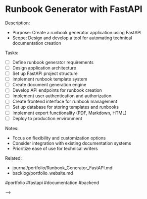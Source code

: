 # Runbook Generator with FastAPI

<!-- PLANNING: Develop Runbook Generator
created::2025-03-02T09:35:00Z
priority::medium
due::2025-04-05T00:00:00Z
owner::@dionedge
estimate::10h
project::portfolio
-->

Description:
- Purpose: Create a runbook generator application using FastAPI
- Scope: Design and develop a tool for automating technical documentation creation

Tasks:
- [ ] Define runbook generator requirements
- [ ] Design application architecture
- [ ] Set up FastAPI project structure
- [ ] Implement runbook template system
- [ ] Create document generation engine
- [ ] Develop API endpoints for runbook creation
- [ ] Implement user authentication and authorization
- [ ] Create frontend interface for runbook management
- [ ] Set up database for storing templates and runbooks
- [ ] Implement export functionality (PDF, Markdown, HTML)
- [ ] Deploy to production environment

Notes:
- Focus on flexibility and customization options
- Consider integration with existing documentation systems
- Prioritize ease of use for technical writers

Related:
- journal/portfolio/Runbook_Generator_FastAPI.md
- backlog/portfolio_website.md

#portfolio #fastapi #documentation #backend 
<!--
order::70
TODO::2025-03-02T06:29:24.528Z
<!--
PLANNING::2025-03-02T07:31:53.447Z
BACKLOG::2025-03-03T13:19:42.041Z
NOTE::2025-03-03T13:28:26.145Z
PLANNING::2025-03-03T14:30:32.796Z
-->
-->